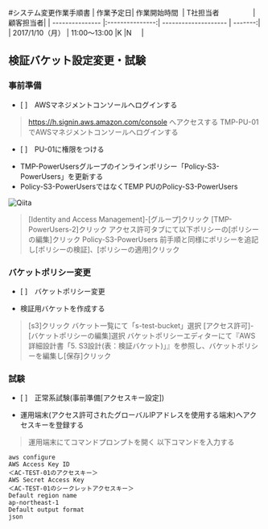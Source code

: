 

#システム変更作業手順書
| 作業予定日| 作業開始時間   | T社担当者                       | 顧客担当者|
| --------------- |:---------------:| -------------------- | -------:|
| 2017/1/10（月） | 11:00～13:00    |K                       |N       |


## 検証バケット設定変更・試験
### 事前準備

- [ ]　AWSマネジメントコンソールへログインする

> https://h.signin.aws.amazon.com/console へアクセスする
> TMP-PU-01でAWSマネジメントコンソールへログインする

- [ ]　PU-01に権限をつける

* TMP-PowerUsersグループのインラインポリシー「Policy-S3-PowerUsers」を更新する
* Policy-S3-PowerUsersではなくTEMP PUのPolicy-S3-PowerUsers

![Qiita](http://blog.tyotto.co.jp/wp-content/uploads/2016/04/%E3%82%B9%E3%82%AF%E3%83%AA%E3%83%BC%E3%83%B3%E3%82%B7%E3%83%A7%E3%83%83%E3%83%88-2016-04-02-12.34.13-644x475.png)

>[Identity and Access Management]-[グループ]クリック
>[TMP-PowerUsers-2]クリック
>アクセス許可タブにて以下ポリシーの[ポリシーの編集]クリック
>Policy-S3-PowerUsers
>前手順と同様にポリシーを追記し[ポリシーの検証]、[ポリシーの適用]クリック

### バケットポリシー変更
- [ ]　バケットポリシー変更

* 検証用バケットを作成する
>[s3]クリック
>バケット一覧にて「s-test-bucket」選択
>[アクセス許可]-[バケットポリシーの編集]選択
>バケットポリシーエディターにて『AWS詳細設計書「5. S3設計(表：検証バケット)」』を参照し、バケットポリシーを編集し[保存]クリック

### 試験

- [ ]　正常系試験(事前準備[アクセスキー設定])
* 運用端末(アクセス許可されたグローバルIPアドレスを使用する端末)へアクセスキーを登録する

>運用端末にてコマンドプロンプトを開く
>以下コマンドを入力する


```html:sample
aws configure
AWS Access Key ID
＜AC-TEST-01のアクセスキー＞
AWS Secret Access Key
＜AC-TEST-01のシークレットアクセスキー＞
Default region name
ap-northeast-1
Default output format
json
```

